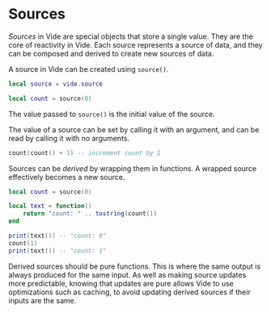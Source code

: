 # Sources

*Sources* in Vide are special objects that store a single value. They are the
core of reactivity in Vide. Each source represents a source of data, and they
can be composed and derived to create new sources of data.

A source in Vide can be created using `source()`.

```lua
local source = vide.source

local count = source(0)
```

The value passed to `source()` is the initial value of the source.

The value of a source can be set by calling it with an argument, and can be read
by calling it with no arguments.

```lua
count(count() + 1) -- increment count by 1
```

Sources can be *derived* by wrapping them in functions. A wrapped source
effectively becomes a new source.

```lua
local count = source(0)

local text = function()
    return "count: " .. tostring(count())
end

print(text()) -- "count: 0"
count(1)
print(text()) -- "count: 1"
```

Derived sources should be pure functions. This is where the same output is
always produced for the same input. As well as making source updates more
predictable, knowing that updates are pure allows Vide to use optimizations such
as caching, to avoid updating derived sources if their inputs are the same.

